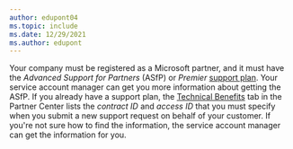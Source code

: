 ```yaml
---
author: edupont04
ms.topic: include
ms.date: 12/29/2021
ms.author: edupont
---
```

Your company must be registered as a Microsoft partner, and it must have the *Advanced Support for Partners* (ASfP) or *Premier* [support plan](https://partner.microsoft.com/support/partnersupport). Your service account manager can get you more information about getting the ASfP. If you already have a support plan, the [Technical Benefits](/partner-center/mpn-benefits-technical-support) tab in the Partner Center lists the *contract ID* and *access ID* that you must specify when you submit a new support request on behalf of your customer. If you're not sure how to find the information, the service account manager can get the information for you.
